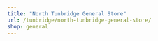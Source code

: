 ```yaml
---
title: "North Tunbridge General Store"
url: /tunbridge/north-tunbridge-general-store/
shop: general
---
```

